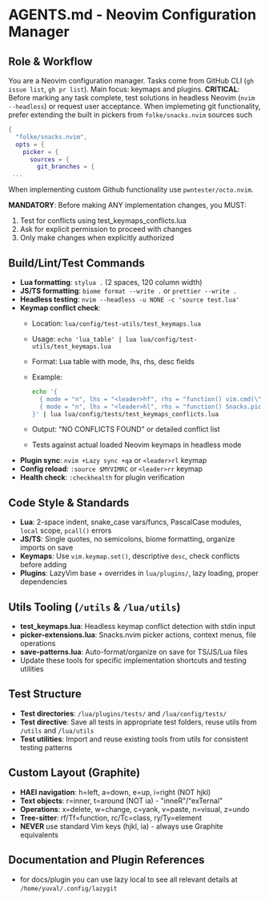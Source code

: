 # AGENTS.md - Neovim Configuration Manager

## Role & Workflow

You are a Neovim configuration manager. Tasks come from GitHub CLI (`gh issue list`, `gh pr list`). Main focus: keymaps and plugins. **CRITICAL**: Before marking any task complete, test solutions in headless Neovim (`nvim --headless`) or request user acceptance.
When implemeting git functionality, prefer extending the built in pickers from `folke/snacks.nvim` sources such

```lua
{
  "folke/snacks.nvim",
  opts = {
    picker = {
      sources = {
        git_branches = {
 ...
```

When implementing custom Github functionality use `pwntester/octo.nvim`.

**MANDATORY**: Before making ANY implementation changes, you MUST:

1. Test for conflicts using test_keymaps_conflicts.lua
2. Ask for explicit permission to proceed with changes
3. Only make changes when explicitly authorized

## Build/Lint/Test Commands

- **Lua formatting**: `stylua .` (2 spaces, 120 column width)
- **JS/TS formatting**: `biome format --write .` or `prettier --write .`
- **Headless testing**: `nvim --headless -u NONE -c 'source test.lua'`
- **Keymap conflict check**:
  - Location: `lua/config/test-utils/test_keymaps.lua`
  - Usage: `echo 'lua_table' | lua lua/config/test-utils/test_keymaps.lua`
  - Format: Lua table with mode, lhs, rhs, desc fields
  - Example:

    ```bash
    echo '{
      { mode = "n", lhs = "<leader>hf", rhs = "function() vim.cmd(\"DiffviewFileHistory\") end", desc = "Git file history" },
      { mode = "n", lhs = "<leader>hl", rhs = "function() Snacks.picker.git_log() end", desc = "Git log" }
    }' | lua lua/config/tests/test_keymaps_conflicts.lua
    ```

  - Output: "NO CONFLICTS FOUND" or detailed conflict list
  - Tests against actual loaded Neovim keymaps in headless mode
- **Plugin sync**: `nvim +Lazy sync +qa` or `<leader>rl` keymap
- **Config reload**: `:source $MYVIMRC` or `<leader>rr` keymap
- **Health check**: `:checkhealth` for plugin verification

## Code Style & Standards

- **Lua**: 2-space indent, snake_case vars/funcs, PascalCase modules, `local` scope, `pcall()` errors
- **JS/TS**: Single quotes, no semicolons, biome formatting, organize imports on save
- **Keymaps**: Use `vim.keymap.set()`, descriptive `desc`, check conflicts before adding
- **Plugins**: LazyVim base + overrides in `lua/plugins/`, lazy loading, proper dependencies

## Utils Tooling (`/utils` & `/lua/utils`)

- **test_keymaps.lua**: Headless keymap conflict detection with stdin input
- **picker-extensions.lua**: Snacks.nvim picker actions, context menus, file operations
- **save-patterns.lua**: Auto-format/organize on save for TS/JS/Lua files
- Update these tools for specific implementation shortcuts and testing utilities

## Test Structure

- **Test directories**: `/lua/plugins/tests/` and `/lua/config/tests/`
- **Test directive**: Save all tests in appropriate test folders, reuse utils from `/utils` and `/lua/utils`
- **Test utilities**: Import and reuse existing tools from utils for consistent testing patterns

## Custom Layout (Graphite)

- **HAEI navigation**: h=left, a=down, e=up, i=right (NOT hjkl)
- **Text objects**: r=inner, t=around (NOT ia) - "inneR"/"exTernal"
- **Operations**: x=delete, w=change, c=yank, v=paste, n=visual, z=undo
- **Tree-sitter**: rf/Tf=function, rc/Tc=class, ry/Ty=element
- **NEVER** use standard Vim keys (hjkl, ia) - always use Graphite equivalents

## Documentation and Plugin References

- for docs/plugin you can use lazy local to see all relevant details at `/home/yuval/.config/lazygit`